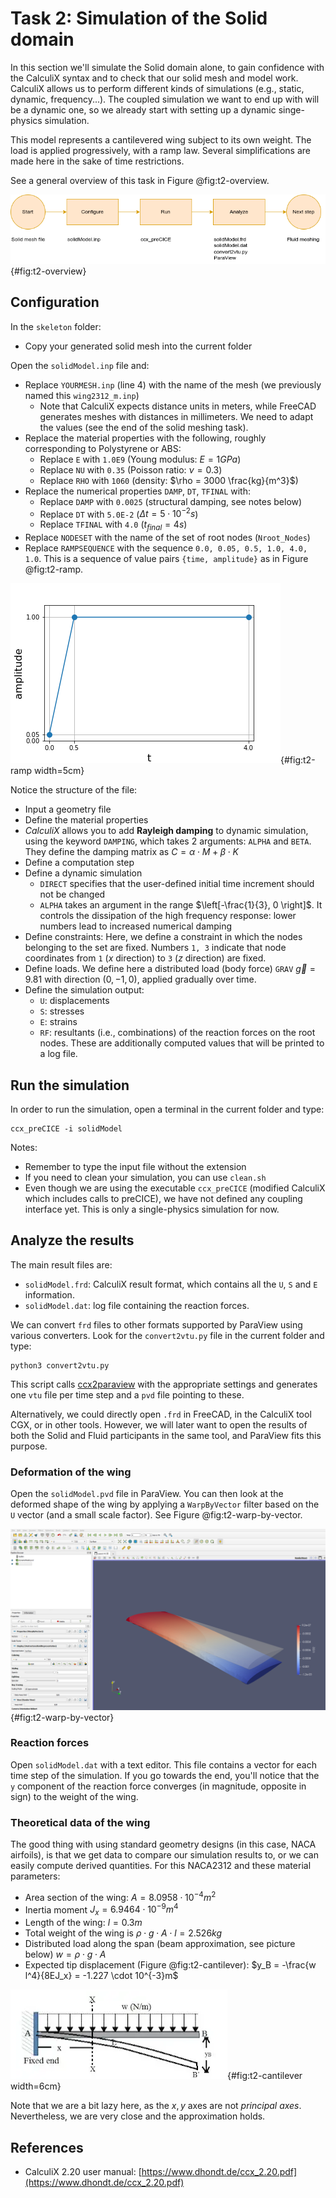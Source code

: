 # Task 2: Simulation of the Solid domain

In this section we'll simulate the Solid domain alone, to gain confidence with the CalculiX syntax and to check that our solid mesh and model work. CalculiX allows us to perform different kinds of simulations (e.g., static, dynamic, frequency...). The coupled simulation we want to end up with will be a dynamic one, so we already start with setting up a dynamic singe-physics simulation.

This model represents a cantilevered wing subject to its own weight. The load is applied progressively, with a ramp law. Several simplifications are made here in the sake of time restrictions.

See a general overview of this task in Figure @fig:t2-overview.

![Solid simulation: General overview](images/flowchart/flowchart-solid-simulation.png){#fig:t2-overview}

## Configuration

In the `skeleton` folder:

- Copy your generated solid mesh into the current folder

Open the `solidModel.inp` file and:

- Replace `YOURMESH.inp` (line 4) with the name of the mesh (we previously named this `wing2312_m.inp`)
  - Note that CalculiX expects distance units in meters, while FreeCAD generates meshes with distances in millimeters. We need to adapt the values (see the end of the solid meshing task).
- Replace the material properties with the following, roughly corresponding to Polystyrene or ABS:
  - Replace `E` with `1.0E9` (Young modulus: $E=1 GPa$)
  - Replace `NU` with `0.35` (Poisson ratio: $\nu = 0.3$)
  - Replace `RHO` with `1060` (density: $\rho = 3000 \frac{kg}{m^3}$)
- Replace the numerical properties `DAMP`, `DT`, `TFINAL` with:
  - Replace `DAMP` with `0.0025` (structural damping, see notes below)
  - Replace `DT` with `5.0E-2` ($\Delta  t = 5 \cdot 10^{-2}s$)
  - Replace `TFINAL` with `4.0` ($t_{final} = 4 s$)
- Replace `NODESET` with the name of the set of root nodes (`Nroot_Nodes`)
- Replace `RAMPSEQUENCE` with the sequence `0.0, 0.05, 0.5, 1.0, 4.0, 1.0`. This is a sequence of value pairs `{time, amplitude}` as in Figure @fig:t2-ramp.

![Solid simulation: Amplitude over time for the applied load](./images/ampl.png){#fig:t2-ramp width=5cm}

Notice the structure of the file:

- Input a geometry file
- Define the material properties
- *CalculiX* allows you to add **Rayleigh damping** to dynamic simulation, using the keyword `DAMPING`, which takes 2 arguments: `ALPHA` and `BETA`. They define the damping matrix as $C = \alpha \cdot M + \beta \cdot K$
- Define a computation step
- Define a dynamic simulation
  - `DIRECT` specifies that the user-defined initial time increment should not be changed
  - `ALPHA` takes an argument in the range $\left[-\frac{1}{3}, 0 \right]$. It controls the dissipation of the high frequency response: lower numbers lead to increased numerical damping
- Define constraints: Here, we define a constraint in which the nodes belonging to the set are fixed. Numbers `1, 3` indicate that node coordinates from `1` ($x$ direction) to `3` ($z$ direction) are fixed.
- Define loads. We define here a distributed load (body force) `GRAV` $\vec{g} = 9.81$ with direction $(0, -1, 0)$, applied gradually over time.
- Define the simulation output:
  - `U`: displacements
  - `S`: stresses
  - `E`: strains
  - `RF`: resultants (i.e., combinations) of the reaction forces on the root nodes. These are additionally computed values that will be printed to a log file.

## Run the simulation

In order to run the simulation, open a terminal in the current folder and type:

```shell
ccx_preCICE -i solidModel
```

Notes:

- Remember to type the input file without the extension
- If you need to clean your simulation, you can use `clean.sh`
- Even though we are using the executable `ccx_preCICE` (modified CalculiX which includes calls to preCICE), we have not defined any coupling interface yet. This is only a single-physics simulation for now.

## Analyze the results

The main result files are:

- `solidModel.frd`: CalculiX result format, which contains all the `U`, `S` and `E` information.
- `solidModel.dat`: log file containing the reaction forces.

We can convert `frd` files to other formats supported by ParaView using various converters. Look for the `convert2vtu.py` file in the current folder and type:

```shell
python3 convert2vtu.py
```

This script calls [ccx2paraview](https://github.com/calculix/ccx2paraview) with the appropriate settings and generates one `vtu` file per time step and a `pvd` file pointing to these.

Alternatively, we could directly open `.frd` in FreeCAD, in the CalculiX tool CGX, or in other tools. However, we will later want to open the results of both the Solid and Fluid participants in the same tool, and ParaView fits this purpose.

### Deformation of the wing

Open the `solidModel.pvd` file in ParaView. You can then look at the deformed shape of the wing by applying a `WarpByVector` filter based on the `U` vector (and a small scale factor). See Figure @fig:t2-warp-by-vector.

![Solid simulation: Wing deformation, scaled (`WarpByVector` filter)](./images/wing_deformed.png){#fig:t2-warp-by-vector}

### Reaction forces

Open `solidModel.dat` with a text editor. This file contains a vector for each time step of the simulation. If you go towards the end, you'll notice that the `y` component of the reaction force converges (in magnitude, opposite in sign) to the weight of the wing.

### Theoretical data of the wing

The good thing with using standard geometry designs (in this case, NACA airfoils), is that we get data to compare our simulation results to, or we can easily compute derived quantities. For this NACA2312 and these material parameters:

- Area section of the wing: $A=8.0958 \cdot 10^{-4}m^2$
- Inertia moment $J_x = 6.9464 \cdot 10^{-9}m^4$
- Length of the wing: $l=0.3m$
- Total weight of the wing is $\rho \cdot g \cdot A \cdot l = 2.526 kg$
- Distributed load along the span (beam approximation, see picture below) $w=\rho \cdot g \cdot A$
- Expected tip displacement (Figure @fig:t2-cantilever): $y_B = -\frac{w l^4}{8EJ_x} = -1.227 \cdot 10^{-3}m$

![Solid simulation: Wing tip displacement analysis](./images/cantilever.png){#fig:t2-cantilever width=6cm}

Note that we are a bit lazy here, as the $x, y$ axes are not *principal axes*. Nevertheless, we are very close and the approximation holds.

## References

- CalculiX 2.20 user manual: [https://www.dhondt.de/ccx_2.20.pdf](https://www.dhondt.de/ccx_2.20.pdf)
